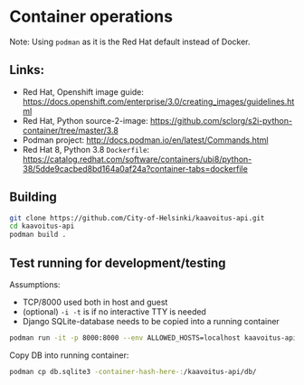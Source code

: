 # Container operations
Note: Using `podman` as it is the Red Hat default instead of Docker.

## Links:
* Red Hat, Openshift image guide: https://docs.openshift.com/enterprise/3.0/creating_images/guidelines.html
* Red Hat, Python source-2-image: https://github.com/sclorg/s2i-python-container/tree/master/3.8
* Podman project: http://docs.podman.io/en/latest/Commands.html
* Red Hat 8, Python 3.8 `Dockerfile`: https://catalog.redhat.com/software/containers/ubi8/python-38/5dde9cacbed8bd164a0af24a?container-tabs=dockerfile

## Building
```bash
git clone https://github.com/City-of-Helsinki/kaavoitus-api.git
cd kaavoitus-api
podman build .
```

## Test running for development/testing
Assumptions:
* TCP/8000 used both in host and guest
* (optional) `-i -t` is if no interactive TTY is needed
* Django SQLite-database needs to be copied into a running container
```bash
podman run -it -p 8000:8000 --env ALLOWED_HOSTS=localhost kaavoitus-api
```

Copy DB into running container:
```bash
podman cp db.sqlite3 -container-hash-here-:/kaavoitus-api/db/
```
